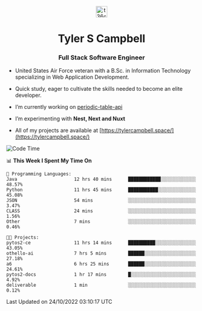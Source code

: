 <p align="center">
<a href="https://www.linkedin.com/in/t36campbell" target="blank"><img align="center" src="https://ik.imagekit.io/t36campbell/Portfolio/linkedin.png.original_m8bbGgPh6.png" alt="t36campbell" height="30" width="30" /></a>
</p>
<h1 align="center">Tyler S Campbell</h1>
<h3 align="center">Full Stack Software Engineer</h3>

* United States Air Force veteran with a B.Sc. in Information Technology specializing in Web Application Development. 

* Quick study, eager to cultivate the skills needed to become an elite developer.

* I’m currently working on [periodic-table-api](https://github.com/t36campbell/periodic-table-api)

* I’m experimenting with **Nest, Next and Nuxt**

* All of my projects are available at [https://tylercampbell.space/](https://tylercampbell.space/)

<!--START_SECTION:waka-->
![Code Time](http://img.shields.io/badge/Code%20Time-1%2C938%20hrs%2014%20mins-blue)

📊 **This Week I Spent My Time On** 

```text
💬 Programming Languages: 
Java                     12 hrs 40 mins      ████████████░░░░░░░░░░░░░   48.57% 
Python                   11 hrs 45 mins      ███████████░░░░░░░░░░░░░░   45.08% 
JSON                     54 mins             ░░░░░░░░░░░░░░░░░░░░░░░░░   3.47% 
CLASS                    24 mins             ░░░░░░░░░░░░░░░░░░░░░░░░░   1.56% 
Other                    7 mins              ░░░░░░░░░░░░░░░░░░░░░░░░░   0.46%

🐱‍💻 Projects: 
pytos2-ce                11 hrs 14 mins      ██████████░░░░░░░░░░░░░░░   43.05% 
othello-ai               7 hrs 5 mins        ██████░░░░░░░░░░░░░░░░░░░   27.18% 
a6                       6 hrs 25 mins       ██████░░░░░░░░░░░░░░░░░░░   24.61% 
pytos2-docs              1 hr 17 mins        █░░░░░░░░░░░░░░░░░░░░░░░░   4.92% 
deliverable              1 min               ░░░░░░░░░░░░░░░░░░░░░░░░░   0.12%

```


 Last Updated on 24/10/2022 03:10:17 UTC
<!--END_SECTION:waka-->
